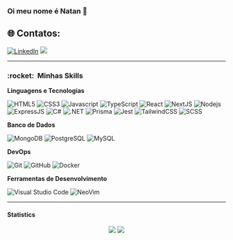 ### Oi meu nome é Natan 👋

## 🌐 Contatos:
[![LinkedIn](https://img.shields.io/badge/LinkedIn-%230077B5.svg?style=for-the-badge&logo=linkedin&logoColor=white)](https://www.linkedin.com/in/natan-gabriel-castro)
<a href="mailto:castro.natan@outlook.com" target="_blank">
<img src="https://img.shields.io/badge/Microsoft_Outlook-0078D4?style=for-the-badge&logo=microsoft-outlook&logoColor=white" />
</a>


<!-- - 🔭 I’m currently working on [draft code](https://github.com/Code-Challenge-Draft) and as a freelancer -->
---

<h3> :rocket: &nbsp;Minhas Skills </h3>

**Linguagens e Tecnologias**

![HTML5](https://img.shields.io/badge/HTML-f64114?style=for-the-badge&logo=html5&logoColor=white)
![CSS3](https://img.shields.io/badge/CSS-006fff?&style=for-the-badge&logo=css3&logoColor=white)
![Javascript](https://img.shields.io/badge/JavaScript-F7DF1E?style=for-the-badge&logo=javascript&logoColor=black)
![TypeScript](https://img.shields.io/badge/TypeScript-007ACC?style=for-the-badge&logo=typescript&logoColor=white)
![React](https://img.shields.io/badge/React-20232A?style=for-the-badge&logo=react&logoColor=61DAFB)
![NextJS](https://img.shields.io/badge/-NextJS-black?style=for-the-badge&logo=next.js)
![Nodejs](https://img.shields.io/badge/-Nodejs-black?style=for-the-badge&logo=node.js)
![ExpressJS](https://img.shields.io/badge/Express.js-404D59?style=for-the-badge)
![C#](https://img.shields.io/badge/C%23-239120?style=for-the-badge&logo=c-sharp&logoColor=white)
![.NET](https://img.shields.io/badge/-Dotnet-black?style=for-the-badge&logo=.net)
![Prisma](https://img.shields.io/badge/-Prisma-black?style=for-the-badge&logo=prisma)
![Jest](https://img.shields.io/badge/-Jest-black?style=for-the-badge&logo=jest)
![TailwindCSS](https://img.shields.io/badge/Tailwind_CSS-38B2AC?style=for-the-badge&logo=tailwind-css&logoColor=white)
![SCSS](https://img.shields.io/badge/-SCSS-black?style=for-the-badge&logo=sass)

**Banco de Dados**

![MongoDB](https://img.shields.io/badge/MongoDB-4EA94B?style=for-the-badge&logo=mongodb&logoColor=white)
![PostgreSQL](https://img.shields.io/badge/PostgreSQL-316192?style=for-the-badge&logo=postgresql&logoColor=white)
![MySQL](https://img.shields.io/badge/MySQL-00000F?style=for-the-badge&logo=mysql&logoColor=white)

**DevOps**

![Git](https://img.shields.io/badge/-Git-black?style=for-the-badge&logo=git)
![GitHub](https://img.shields.io/badge/-GitHub-181717?style=for-the-badge&logo=github)
![Docker](https://img.shields.io/badge/Docker-2496ED?style=for-the-badge&logo=docker&logoColor=white)

**Ferramentas de Desenvolvimento**

![Visual Studio Code](https://img.shields.io/badge/-Visual%20Studio%20Code-333333?style=for-the-badge&logo=visual-studio-code&logoColor=007ACC)
![NeoVim](https://img.shields.io/badge/-neovim-333333?style=for-the-badge&logo=neovim&logoColor=41fca3)
<!--
## Estudando

![Java](https://img.shields.io/badge/Java-ED8B00?style=for-the-badge&logo=java&logoColor=white)
![Spring Boot](https://img.shields.io/badge/Spring-6DB33F?style=for-the-badge&logo=spring&logoColor=white)
-->
---

#### Statistics
<div align="center">
<img src="https://github-readme-stats.vercel.app/api?username=NatanCastro&theme=dark&show_icons=true&count_private=true">
<img src="https://github-readme-stats.vercel.app/api/top-langs/?username=NatanCastro&theme=dark&hide=hack,hcl,shell&layout=donut&langs_cont=6">
</div>
<!--
**natan22gt/natan22gt** is a ✨ _special_ ✨ repository because its `README.md` (this file) appears on your GitHub profile.

Here are some ideas to get you started:


- 🌱 I’m currently learning ...
- 👯 I’m looking to collaborate on ...
- 🤔 I’m looking for help with ...
- 💬 Ask me about ...
- 📫 How to reach me: ...
- 😄 Pronouns: ...
- ⚡ Fun fact: ...
-->
